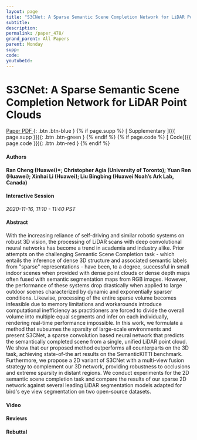 ```yaml
---
layout: page
title: "S3CNet: A Sparse Semantic Scene Completion Network for LiDAR Point Clouds"
subtitle: 
description:
permalink: /paper_478/
grand_parent: All Papers
parent: Monday
supp: 
code: 
youtubeId: 
---
```


# S3CNet: A Sparse Semantic Scene Completion Network for LiDAR Point Clouds

[<i class="fa fa-file-text-o" aria-hidden="true"></i> Paper PDF ](https://drive.google.com/file/d/1kBrLBZy_eXiT-K6dR8H1BA8DCrJghpxO/view){: .btn .btn-blue } {% if page.supp %} [<i class="fa fa-file-text-o" aria-hidden="true"></i> Supplementary ]({{ page.supp }}){: .btn .btn-green } {% endif %} {% if page.code %} [<i class="fa fa-github" aria-hidden="true"></i> Code]({{ page.code }}){: .btn .btn-red }
{% endif %}

#### Authors
**Ran Cheng (Huawei)*; Christopher Agia (University of Toronto); Yuan Ren (Huawei); Xinhai Li (Huawei); Liu Bingbing (Huawei Noah’s Ark Lab, Canada)**

#### Interactive Session
*2020-11-16, 11:10 - 11:40 PST*

#### Abstract
With the increasing reliance of self-driving and similar robotic systems on robust 3D vision, the processing of LiDAR scans with deep convolutional neural networks has become a trend in academia and industry alike. Prior attempts on the challenging Semantic Scene Completion task - which entails the inference of dense 3D structure and associated semantic labels from "sparse" representations - have been, to a degree, successful in small indoor scenes when provided with dense point clouds or dense depth maps often fused with semantic segmentation maps from RGB images. However, the performance of these systems drop drastically when applied to large outdoor scenes characterized by dynamic and exponentially sparser conditions. Likewise, processing of the entire sparse volume becomes infeasible due to memory limitations and workarounds introduce computational inefficiency as practitioners are forced to divide the overall volume into multiple equal segments and infer on each individually, rendering real-time performance impossible. In this work, we formulate a method that subsumes the sparsity of large-scale environments and present S3CNet, a sparse convolution based neural network that predicts the semantically completed scene from a single, unified LiDAR point cloud. We show that our proposed method outperforms all counterparts on the 3D task, achieving state-of-the art results on the SemanticKITTI benchmark. Furthermore, we propose a 2D variant of S3CNet with a multi-view fusion strategy to complement our 3D network, providing robustness to occlusions and extreme sparsity in distant regions. We conduct experiments for the 2D semantic scene completion task and compare the results of our sparse 2D network against several leading LiDAR segmentation models adapted for bird's eye view segmentation on two open-source datasets.

#### Video 

#### Reviews

#### Rebuttal
